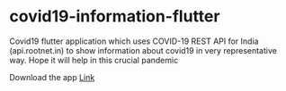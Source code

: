 # covid19-information-flutter
Covid19 flutter application which uses COVID-19 REST API for India (api.rootnet.in) to show information about covid19 in very representative way. Hope it will help in this crucial pandemic 

Download the app <a href="https://drive.google.com/file/d/1li7WhO_sOP2w2luQB6vBW82NF0LUXOVg/view?usp=sharing"> Link </a>
